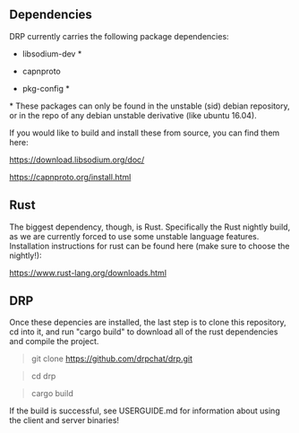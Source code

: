 ## Dependencies

DRP currently carries the following package dependencies:

- libsodium-dev *

- capnproto

- pkg-config *

\* These packages can only be found in the unstable (sid) debian repository, or in the repo of any debian unstable derivative (like ubuntu 16.04).

If you would like to build and install these from source, you can find them here:

https://download.libsodium.org/doc/

https://capnproto.org/install.html

## Rust

The biggest dependency, though, is Rust. Specifically the Rust nightly build, as we are currently forced to use some unstable language features. Installation instructions for rust can be found here (make sure to choose the nightly!):

https://www.rust-lang.org/downloads.html

## DRP

Once these depencies are installed, the last step is to clone this repository, cd into it, and run "cargo build" to download all of the rust dependencies and compile the project.

> git clone https://github.com/drpchat/drp.git

> cd drp

> cargo build

If the build is successful, see USERGUIDE.md for information about using the client and server binaries!
